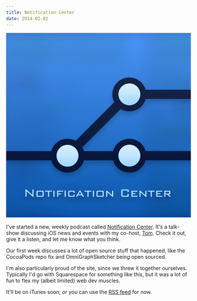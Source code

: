 ```yaml
---
title: Notification Center
date: 2014-02-02
---
```



![](638949BC34F44390BEFFE14B28549654.jpg)

I've started a new, weekly podcast called [Notification Center](http://www.notificationcenter.tv). It's a talk-show discussing iOS news and events with my co-host, [Tom](http://twitter.com/swizzlr). Check it out, give it a listen, and let me know what you think.

Our first week discusses a lot of open source stuff that happened, like the CocoaPods repo fix and OmniGraphSketcher being open sourced.

I'm also particularly proud of the site, since we threw it together ourselves. Typically I'd go with Squarespace for something like this, but it was a lot of fun to flex my (albeit limited) web dev muscles.

It'll be on iTunes soon; or you can use the [RSS feed](http://www.notificationcenter.tv/feed.rss) for now.


  